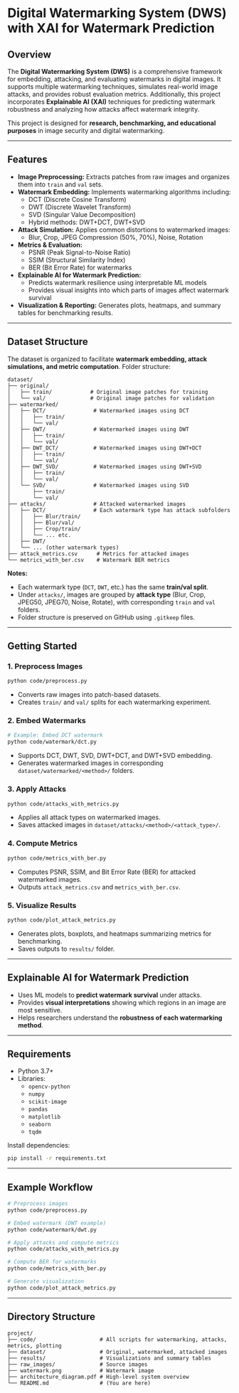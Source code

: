 # Digital Watermarking System (DWS) with XAI for Watermark Prediction

## Overview
The **Digital Watermarking System (DWS)** is a comprehensive framework for embedding, attacking, and evaluating watermarks in digital images. It supports multiple watermarking techniques, simulates real-world image attacks, and provides robust evaluation metrics. Additionally, this project incorporates **Explainable AI (XAI)** techniques for predicting watermark robustness and analyzing how attacks affect watermark integrity.

This project is designed for **research, benchmarking, and educational purposes** in image security and digital watermarking.

---

## Features
- **Image Preprocessing:** Extracts patches from raw images and organizes them into `train` and `val` sets.
- **Watermark Embedding:** Implements watermarking algorithms including:
  - DCT (Discrete Cosine Transform)
  - DWT (Discrete Wavelet Transform)
  - SVD (Singular Value Decomposition)
  - Hybrid methods: DWT+DCT, DWT+SVD
- **Attack Simulation:** Applies common distortions to watermarked images:
  - Blur, Crop, JPEG Compression (50%, 70%), Noise, Rotation
- **Metrics & Evaluation:**
  - PSNR (Peak Signal-to-Noise Ratio)
  - SSIM (Structural Similarity Index)
  - BER (Bit Error Rate) for watermarks
- **Explainable AI for Watermark Prediction:** 
  - Predicts watermark resilience using interpretable ML models
  - Provides visual insights into which parts of images affect watermark survival
- **Visualization & Reporting:** Generates plots, heatmaps, and summary tables for benchmarking results.

---

## Dataset Structure

The dataset is organized to facilitate **watermark embedding, attack simulations, and metric computation**. Folder structure:

```
dataset/
├── original/
│   ├── train/            # Original image patches for training
│   └── val/              # Original image patches for validation
├── watermarked/
│   ├── DCT/               # Watermarked images using DCT
│   │   ├── train/
│   │   └── val/
│   ├── DWT/               # Watermarked images using DWT
│   │   ├── train/
│   │   └── val/
│   ├── DWT_DCT/           # Watermarked images using DWT+DCT
│   │   ├── train/
│   │   └── val/
│   ├── DWT_SVD/           # Watermarked images using DWT+SVD
│   │   ├── train/
│   │   └── val/
│   └── SVD/               # Watermarked images using SVD
│       ├── train/
│       └── val/
├── attacks/               # Attacked watermarked images
│   ├── DCT/               # Each watermark type has attack subfolders
│   │   ├── Blur/train/
│   │   ├── Blur/val/
│   │   ├── Crop/train/
│   │   └── ... etc.
│   ├── DWT/
│   └── ... (other watermark types)
├── attack_metrics.csv      # Metrics for attacked images
└── metrics_with_ber.csv    # Watermark BER metrics
```

**Notes:**
- Each watermark type (`DCT`, `DWT`, etc.) has the same **train/val split**.
- Under `attacks/`, images are grouped by **attack type** (Blur, Crop, JPEG50, JPEG70, Noise, Rotate), with corresponding `train` and `val` folders.
- Folder structure is preserved on GitHub using `.gitkeep` files.

---

## Getting Started

### 1. Preprocess Images
```bash
python code/preprocess.py
```
* Converts raw images into patch-based datasets.
* Creates `train/` and `val/` splits for each watermarking experiment.

### 2. Embed Watermarks
```bash
# Example: Embed DCT watermark
python code/watermark/dct.py
```
* Supports DCT, DWT, SVD, DWT+DCT, and DWT+SVD embedding.
* Generates watermarked images in corresponding `dataset/watermarked/<method>/` folders.

### 3. Apply Attacks
```bash
python code/attacks_with_metrics.py
```
* Applies all attack types on watermarked images.
* Saves attacked images in `dataset/attacks/<method>/<attack_type>/`.

### 4. Compute Metrics
```bash
python code/metrics_with_ber.py
```
* Computes PSNR, SSIM, and Bit Error Rate (BER) for attacked watermarked images.
* Outputs `attack_metrics.csv` and `metrics_with_ber.csv`.

### 5. Visualize Results
```bash
python code/plot_attack_metrics.py
```
* Generates plots, boxplots, and heatmaps summarizing metrics for benchmarking.
* Saves outputs to `results/` folder.

---

## Explainable AI for Watermark Prediction

* Uses ML models to **predict watermark survival** under attacks.
* Provides **visual interpretations** showing which regions in an image are most sensitive.
* Helps researchers understand the **robustness of each watermarking method**.

---

## Requirements

* Python 3.7+
* Libraries:
  * `opencv-python`
  * `numpy`
  * `scikit-image`
  * `pandas`
  * `matplotlib`
  * `seaborn`
  * `tqdm`

Install dependencies:
```bash
pip install -r requirements.txt
```

---

## Example Workflow

```bash
# Preprocess images
python code/preprocess.py

# Embed watermark (DWT example)
python code/watermark/dwt.py

# Apply attacks and compute metrics
python code/attacks_with_metrics.py

# Compute BER for watermarks
python code/metrics_with_ber.py

# Generate visualization
python code/plot_attack_metrics.py
```

---

## Directory Structure

```
project/
├── code/                    # All scripts for watermarking, attacks, metrics, plotting
├── dataset/                 # Original, watermarked, attacked images
├── results/                 # Visualizations and summary tables
├── raw_images/              # Source images
├── watermark.png            # Watermark image
├── architecture_diagram.pdf # High-level system overview
└── README.md                # (You are here)
```
